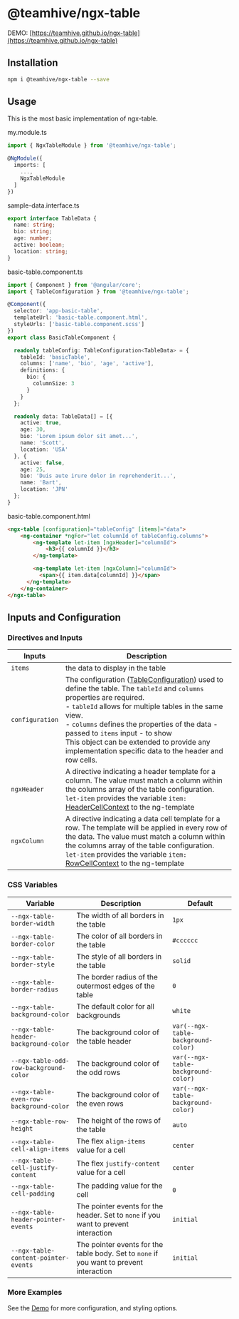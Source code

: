 # @teamhive/ngx-table

DEMO: [https://teamhive.github.io/ngx-table](https://teamhive.github.io/ngx-table)

<!-- header-chop -->
## Installation

```bash
npm i @teamhive/ngx-table --save
```

## Usage

This is the most basic implementation of ngx-table.

my.module.ts

```typescript
import { NgxTableModule } from '@teamhive/ngx-table';

@NgModule({
  imports: [
    ...,
    NgxTableModule
  ]
})
```

sample-data.interface.ts

```typescript
export interface TableData {
  name: string;
  bio: string;
  age: number;
  active: boolean;
  location: string;
}
```

basic-table.component.ts

```typescript
import { Component } from '@angular/core';
import { TableConfiguration } from '@teamhive/ngx-table';

@Component({
  selector: 'app-basic-table',
  templateUrl: 'basic-table.component.html',
  styleUrls: ['basic-table.component.scss']
})
export class BasicTableComponent {

  readonly tableConfig: TableConfiguration<TableData> = {
    tableId: 'basicTable',
    columns: ['name', 'bio', 'age', 'active'],
    definitions: {
      bio: {
        columnSize: 3
      }
    }
  };

  readonly data: TableData[] = [{
    active: true,
    age: 30,
    bio: 'Lorem ipsum dolor sit amet...',
    name: 'Scott',
    location: 'USA'
  }, {
    active: false,
    age: 25,
    bio: 'Duis aute irure dolor in reprehenderit...',
    name: 'Bart',
    location: 'JPN'
  };
}
```

basic-table.component.html

```html
<ngx-table [configuration]="tableConfig" [items]="data">
    <ng-container *ngFor="let columnId of tableConfig.columns">
        <ng-template let-item [ngxHeader]="columnId">
            <h3>{{ columnId }}</h3>
        </ng-template>

        <ng-template let-item [ngxColumn]="columnId">
          <span>{{ item.data[columnId] }}</span>
      </ng-template>
    </ng-container>
</ngx-table>
```

## Inputs and Configuration

### Directives and Inputs

| Inputs  |  Description |
|---|---|
| `items` | the data to display in the table |
| `configuration` | The configuration ([TableConfiguration](https://github.com/TeamHive/ngx-table/blob/master/libs/ngx-table/src/lib/models/table-configuration.interface.ts)) used to define the table. The `tableId` and `columns` properties are required. <br> - `tableId` allows for multiple tables in the same view. <br> - `columns` defines the properties of the data - passed to `items` input - to show <br> This object can be extended to provide any implementation specific data to the header and row cells. |
| `ngxHeader` | A directive indicating a header template for a column. The value must match a column within the columns array of the table configuration. <br> `let-item` provides the variable `item: `[HeaderCellContext](https://github.com/TeamHive/ngx-table/blob/master/libs/ngx-table/src/lib/models/header-cell-context.interface.ts) to the ng-template |
| `ngxColumn `| A directive indicating a data cell template for a row. The template will be applied in every row of the data. The value must match a column within the columns array of the table configuration. <br> `let-item` provides the variable `item: `[RowCellContext](https://github.com/TeamHive/ngx-table/blob/master/libs/ngx-table/src/lib/models/row-cell-context.interface.ts) to the ng-template |


### CSS Variables

<!-- css-vars:start -->
| Variable | Description | Default | 
|---|---|---|
| `--ngx-table-border-width` | The width of all borders in the table | `1px` |
| `--ngx-table-border-color` | The color of all borders in the table | `#cccccc` |
| `--ngx-table-border-style` | The style of all borders in the table | `solid` |
| `--ngx-table-border-radius` | The border radius of the outermost edges of the table | `0` |
| `--ngx-table-background-color` | The default color for all backgrounds | `white` |
| `--ngx-table-header-background-color` | The background color of the table header | `var(--ngx-table-background-color)` |
| `--ngx-table-odd-row-background-color` | The background color of the odd rows | `var(--ngx-table-background-color)` |
| `--ngx-table-even-row-background-color` | The background color of the even rows | `var(--ngx-table-background-color)` |
| `--ngx-table-row-height` | The height of the rows of the table | `auto` |
| `--ngx-table-cell-align-items` | The flex `align-items` value for a cell | `center` |
| `--ngx-table-cell-justify-content` | The flex `justify-content` value for a cell | `center` |
| `--ngx-table-cell-padding` | The padding value for the cell | `0` |
| `--ngx-table-header-pointer-events` | The pointer events for the header. Set to `none` if you want to prevent interaction | `initial` |
| `--ngx-table-content-pointer-events` | The pointer events for the table body. Set to `none` if you want to prevent interaction | `initial` |
<!-- css-vars:end -->

### More Examples

See the [Demo](https://teamhive.github.io/ngx-table/basic) for more configuration, and styling options.
